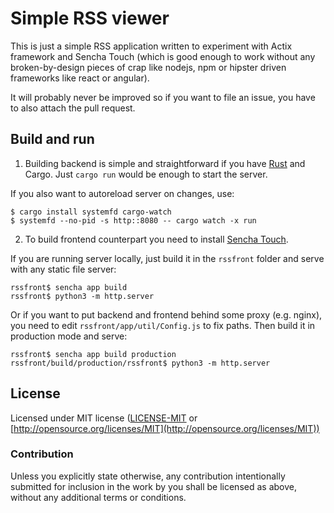 # Simple RSS viewer

This is just a simple RSS application written to experiment with Actix framework and Sencha Touch (which is good enough to
work without any broken-by-design pieces of crap like nodejs, npm or hipster driven frameworks like react or angular).

It will probably never be improved so if you want to file an issue, you have to also attach the pull request.

## Build and run

1. Building backend is simple and straightforward if you have [Rust](https://www.rust-lang.org/) and Cargo.
Just `cargo run` would be enough to start the server.

If you also want to autoreload server on changes, use:
```
$ cargo install systemfd cargo-watch
$ systemfd --no-pid -s http::8080 -- cargo watch -x run
```

2. To build frontend counterpart you need to install [Sencha Touch](https://www.sencha.com/products/touch/).

If you are running server locally, just build it in the `rssfront` folder and serve with any static file server:
```
rssfront$ sencha app build
rssfront$ python3 -m http.server
```

Or if you want to put backend and frontend behind some proxy (e.g. nginx), you need to edit `rssfront/app/util/Config.js` to fix paths.
Then build it in production mode and serve:
```
rssfront$ sencha app build production
rssfront/build/production/rssfront$ python3 -m http.server
```

## License

Licensed under MIT license ([LICENSE-MIT](LICENSE-MIT) or [http://opensource.org/licenses/MIT](http://opensource.org/licenses/MIT))

### Contribution

Unless you explicitly state otherwise, any contribution intentionally submitted for inclusion
in the work by you shall be licensed as above, without any additional terms or conditions.
